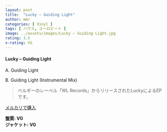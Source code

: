 ```yaml
---
layout: post
title:  "Lucky – Guiding Light"
author: mmr
categories: [ Vinyl ]
tags: [ ハウス, ユーロビート ]
image: ../assets/images/Lucky – Guiding Light.jpg
rating: 3.5
v-rating: VG
---
```


#### Lucky – Guiding Light

A. Guiding Light

B. Guiding Light (Instrumental Mix)

> ベルギーのレーベル「WL Records」からリリースされたLuckyによるEPです。



[メルカリで購入](https://jp.mercari.com/item/m34273921585)

<div class="mt-4 mb-4 d-flex align-items-center">
<strong class="mr-1">盤質: VG</strong>
</div>
<div class="mt-4 mb-4 d-flex align-items-center">
<strong class="mr-1">ジャケット: VG</strong>
</div>
